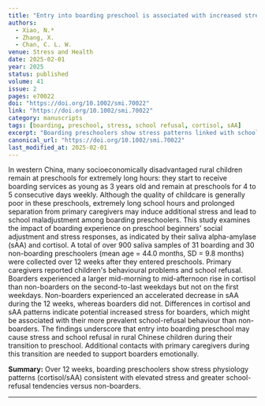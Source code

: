 ```yaml
---
title: "Entry into boarding preschool is associated with increased stress and school refusal"
authors:
  - Xiao, N.*
  - Zhang, X.
  - Chan, C. L. W.
venue: Stress and Health
date: 2025-02-01
year: 2025
status: published
volume: 41
issue: 2
pages: e70022
doi: "https://doi.org/10.1002/smi.70022"
link: "https://doi.org/10.1002/smi.70022"
category: manuscripts
tags: [boarding, preschool, stress, school refusal, cortisol, sAA]
excerpt: "Boarding preschoolers show stress patterns linked with school refusal during early transition."
canonical_url: "https://doi.org/10.1002/smi.70022"
last_modified_at: 2025-02-01
---
```


In western China, many socioeconomically disadvantaged rural children remain at preschools for extremely long hours: they start to receive boarding services as young as 3 years old and remain at preschools for 4 to 5 consecutive days weekly. Although the quality of childcare is generally poor in these preschools, extremely long school hours and prolonged separation from primary caregivers may induce additional stress and lead to school maladjustment among boarding preschoolers. This study examines the impact of boarding experience on preschool beginners' social adjustment and stress responses, as indicated by their saliva alpha-amylase (sAA) and cortisol. A total of over 900 saliva samples of 31 boarding and 30 non-boarding preschoolers (mean age = 44.0 months, SD = 9.8 months) were collected over 12 weeks after they entered preschools. Primary caregivers reported children's behavioural problems and school refusal. Boarders experienced a larger mid-morning to mid-afternoon rise in cortisol than non-boarders on the second-to-last weekdays but not on the first weekdays. Non-boarders experienced an accelerated decrease in sAA during the 12 weeks, whereas boarders did not. Differences in cortisol and sAA patterns indicate potential increased stress for boarders, which might be associated with their more prevalent school-refusal behaviour than non-boarders. The findings underscore that entry into boarding preschool may cause stress and school refusal in rural Chinese children during their transition to preschool. Additional contacts with primary caregivers during this transition are needed to support boarders emotionally.

**Summary:** Over 12 weeks, boarding preschoolers show stress physiology patterns (cortisol/sAA) consistent with elevated stress and greater school-refusal tendencies versus non-boarders.

---
